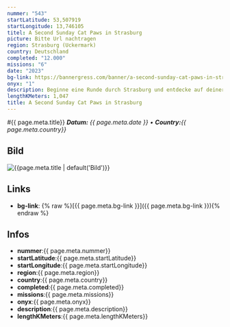 ```yaml
---
nummer: "543"
startLatitude: 53,507919
startLongitude: 13,746105
titel: A Second Sunday Cat Paws in Strasburg
picture: Bitte Url nachtragen
region: Strasburg (Uckermark)
country: Deutschland
completed: "12.000"
missions: "6"
date: "2023"
bg-link: https://bannergress.com/banner/a-second-sunday-cat-paws-in-strasburg-9199
onyx: "1"
description: Beginne eine Runde durch Strasburg und entdecke auf deiner Runde Sehenswürdigkeiten und Denkmäler der Stadt Strasburg. Starte in der Schulstraße
lengthKMeters: 1,047
title: A Second Sunday Cat Paws in Strasburg
---
```


#{{ page.meta.title}}
_**Datum:** {{ page.meta.date }} • **Country:**{{ page.meta.country}}_

## Bild
![{{page.meta.title | default('Bild')}}]({{page.meta.picture}})

## Links
- **bg-link**: {% raw %}[{{ page.meta.bg-link }}]({{ page.meta.bg-link }}){% endraw %}

## Infos
- **nummer**:{{ page.meta.nummer}}
- **startLatitude**:{{ page.meta.startLatitude}}
- **startLongitude**:{{ page.meta.startLongitude}}
- **region**:{{ page.meta.region}}
- **country**:{{ page.meta.country}}
- **completed**:{{ page.meta.completed}}
- **missions**:{{ page.meta.missions}}
- **onyx**:{{ page.meta.onyx}}
- **description**:{{ page.meta.description}}
- **lengthKMeters**:{{ page.meta.lengthKMeters}}

